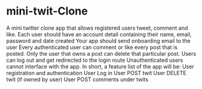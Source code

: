 # mini-twit-Clone
A mini twitter clone app that allows registered users tweet, comment and like.
Each user should have an account detail containing their name, email, password and date created
Your app should send onboarding email to the user
Every authenticated user can comment or like every post that is posted.
Only the user that owns a post can delete that particular post.
Users can log out and get redirected to the login route
Unauthenticated users cannot interface with the app. In short, a feature list of the app will be:
User registration and authentication
User Log in
User POST twit
User DELETE twit (if owned by user)
User POST comments under twits
